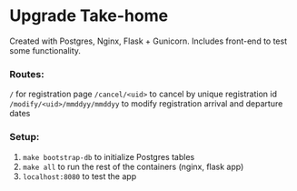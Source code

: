 # Upgrade Take-home

Created with Postgres, Nginx, Flask + Gunicorn. Includes front-end to test some functionality.

### Routes:
`/` for registration page
`/cancel/<uid>` to cancel by unique registration id
`/modify/<uid>/mmddyy/mmddyy` to modify registration arrival and departure dates

### Setup:
1. `make bootstrap-db` to initialize Postgres tables
2. `make all` to run the rest of the containers (nginx, flask app)
3. `localhost:8080` to test the app
